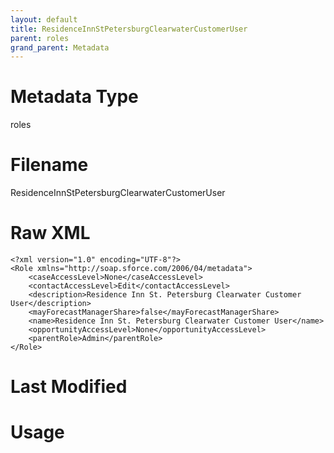```yaml
---
layout: default
title: ResidenceInnStPetersburgClearwaterCustomerUser
parent: roles
grand_parent: Metadata
---
```

# Metadata Type
roles


# Filename 
ResidenceInnStPetersburgClearwaterCustomerUser


# Raw XML
```
<?xml version="1.0" encoding="UTF-8"?>
<Role xmlns="http://soap.sforce.com/2006/04/metadata">
    <caseAccessLevel>None</caseAccessLevel>
    <contactAccessLevel>Edit</contactAccessLevel>
    <description>Residence Inn St. Petersburg Clearwater Customer User</description>
    <mayForecastManagerShare>false</mayForecastManagerShare>
    <name>Residence Inn St. Petersburg Clearwater Customer User</name>
    <opportunityAccessLevel>None</opportunityAccessLevel>
    <parentRole>Admin</parentRole>
</Role>
```


# Last Modified


# Usage
